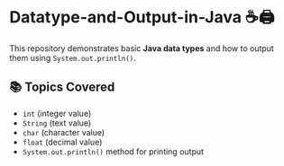 # Datatype-and-Output-in-Java ☕🖨️

This repository demonstrates basic **Java data types** and how to output them using `System.out.println()`.

## 📚 Topics Covered

- `int` (integer value)
- `String` (text value)
- `char` (character value)
- `float` (decimal value)
- `System.out.println()` method for printing output
